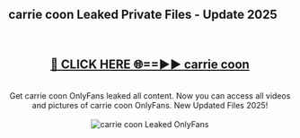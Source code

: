 <h2>carrie coon Leaked Private Files - Update 2025</h2>
<br>
<div align="center">
<h2><a href="https://cliphot.my.id/carrie_coon" rel="nofollow">🔴 CLICK HERE 🌐==►► carrie coon</a></h2>
<br>
Get carrie coon OnlyFans leaked all content. Now you can access all videos and pictures of carrie coon OnlyFans. New Updated Files 2025!
<br>
<br>
<a href="https://cliphot.my.id/carrie_coon" rel="nofollow" data-target="animated-image.originalLink"><img src="https://i.ibb.co.com/WyWwxjT/player-gif2.gif" alt="carrie coon Leaked OnlyFans" style="max-width: 100%; display: inline-block;" data-target="animated-image.originalImage"></a>
</div>
<br>